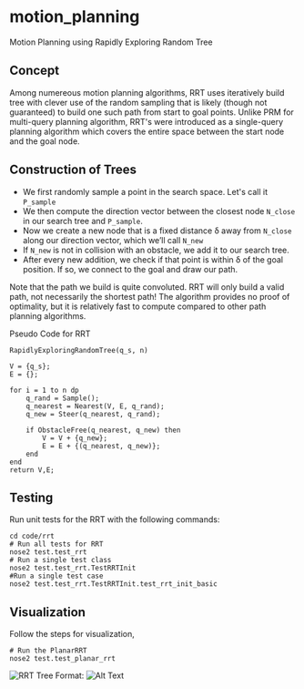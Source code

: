 # motion_planning
Motion Planning using Rapidly Exploring Random Tree 

## Concept 

Among numereous motion planning algorithms, RRT uses iteratively build tree with clever use of the random sampling that is likely (though not guaranteed) to build one such path from start to goal points. Unlike PRM for multi-query planning algorithm, RRT's were introduced as a single-query planning algorithm which covers the entire space between the start node and the goal node. 

## Construction of Trees

- We first randomly sample a point in the search space. Let's call it `P_sample`
- We then compute the direction vector between the closest node `N_close` in our search tree and `P_sample`. 
- Now we create a new node that is a fixed distance δ away from `N_close` along our direction vector, which we’ll call `N_new`
- If `N_new` is not in collision with an obstacle, we add it to our search tree.
- After every new addition, we check if that point is within δ of the goal position. If so, we connect to the goal and draw our path.

Note that the path we build is quite convoluted. RRT will only build a valid path, not necessarily the shortest path! The algorithm provides no proof of optimality, but it is relatively fast to compute compared to other path planning algorithms.

Pseudo Code for RRT 
```
RapidlyExploringRandomTree(q_s, n)

V = {q_s};
E = {};

for i = 1 to n dp
    q_rand = Sample();
    q_nearest = Nearest(V, E, q_rand);
    q_new = Steer(q_nearest, q_rand);
    
    if ObstacleFree(q_nearest, q_new) then
        V = V + {q_new};
        E = E + {(q_nearest, q_new)};
    end
end
return V,E;

```
## Testing 

Run unit tests for the RRT with the following commands: 

```
cd code/rrt 
# Run all tests for RRT 
nose2 test.test_rrt
# Run a single test class 
nose2 test.test_rrt.TestRRTInit
#Run a single test case 
nose2 test.test_rrt.TestRRTInit.test_rrt_init_basic
```

## Visualization 

Follow the steps for visualization, 
```
# Run the PlanarRRT 
nose2 test.test_planar_rrt
```
![RRT Tree](/home/yogesh/Git/motion_planning/Figure_1.png)
Format: ![Alt Text](url)

